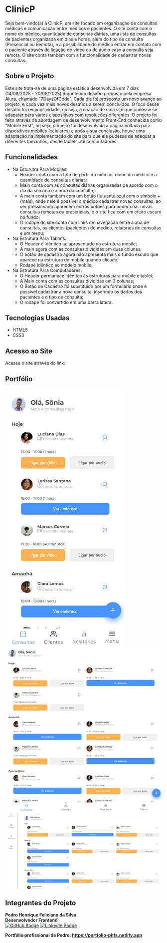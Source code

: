 # ClinicP

Seja bem-vindo(a) à ClinicP, um site focado em organização de consultas médicas e comunicação entre médicos e pacientes. O site conta com o nome do médico, quantidade de consultas diárias, uma lista de consultas de pacientes organizada em dias e horas, além do tipo de consulta (Presencial ou Remota), e a possibilidade do médico entrar em contato com o paciente através de ligação de vídeo ou de áudio caso a consulta seja remota. O site conta também com a funcionalidade de cadastrar novas consultas.

## Sobre o Projeto
Este site trata-se de uma página estática desenvolvida em 7 dias (14/08/2025 - 20/08/2025) durante um desafio proposto pela empresa Alura, chamado "7DaysOfCode". Cada dia foi prosposto um novo avanço ao projeto, e cada vez mais novos desafios a serem concluídos. O foco desse desafio foi responsividade, ou seja, a criação de uma site que pudesse se adapatar para vários dispositivos com resoluções diferentes. O projeto foi feito através da abordagem de desenvolvimento Front-End conhecida como "Mobile First", ou seja, primeiro foi desenvolvida a página voltada para dispositivos mobiles (celulares) e após a sua conclusão, houve uma adaptação na implementação do site para que ele pudesse de adequar a diferentes tamanhos, desde tablets até computadores.

## Funcionalidades

- Na Esturutra Para Mobiles:
  - Header conta com a foto de perfil do médico, nome do médico e a quantidade de consultas diárias;
  - Main conta com as consultas diárias organizadas de acordo com o dia da semana e a hora da consulta;
  - A main conta também com um botão flutuante azul com o símbolo + (mais), onde nele é possível o médico cadastrar novas consultas, ao ser pressionado aparecem outros botões para poder criar novas consultas remotas ou presenciais, e o site fica com um efeito escuro no fundo;
  - O rodapé do site conta com links de navegação entre a aba de consultas, os clientes (pacientes) do médico, relatórios de consultas e um menu;
- Na Estrutura Para Tablets:
  - O Header é idêntico ao apresentado na estrutura mobile;
  - A main agora com as consultas divididas em duas colunas;
  - O botão de cadastro agora não apresenta mais o fundo escuro que aparece na estrutura de mobile quando clicado;
  - Rodapé idêntico ao modelo mobile;
- Na Estrutura Para Computadores:
  - O Header permanece idêntico às estruturas para mobile e tablet;
  - A Main conta com as consultas divididas em 3 colunas;
  - O Botão de Cadastro foi substituído por um formulário onde é possível cadastrar a nova consulta, inserindo os dados dos pacientes e o tipo de consulta;
  - O rodapé foi convertido em uma barra lateral.

 ## Tecnologias Usadas

- HTML5
- CSS3

## Acesso ao Site
Acesse o site através do link: 

## Portfólio
![Portfolio](src/img/Celular.png) ![Portfolio](src/img/Tablet.png) ![Portfolio](src/img/Desktop.png)

## Integrantes do Projeto

**Pedro Henrique Feliciano da Silva**  
**Desenvolvedor Frontend**  
[![GitHub Badge](https://img.shields.io/badge/GitHub-@PedroHKarate-181717?style=flat&logo=github)](https://github.com/PedroHKarate)
[![LinkedIn Badge](https://img.shields.io/badge/LinkedIn-@PedroHenriqueFS-0A66C2?style=flat&logo=linkedin&logoColor=white)](https://www.linkedin.com/in/pedro-henrique-fs/)

**Portfólio profissional de Pedro: https://portfolio-phfs.netlify.app**
